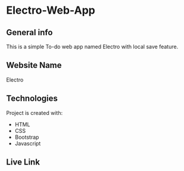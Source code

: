 # Electro-Web-App

## General info
This is a simple To-do web app named Electro with local save feature.

## Website Name
Electro
	
## Technologies
Project is created with:
* HTML
* CSS
* Bootstrap
* Javascript

## Live Link
